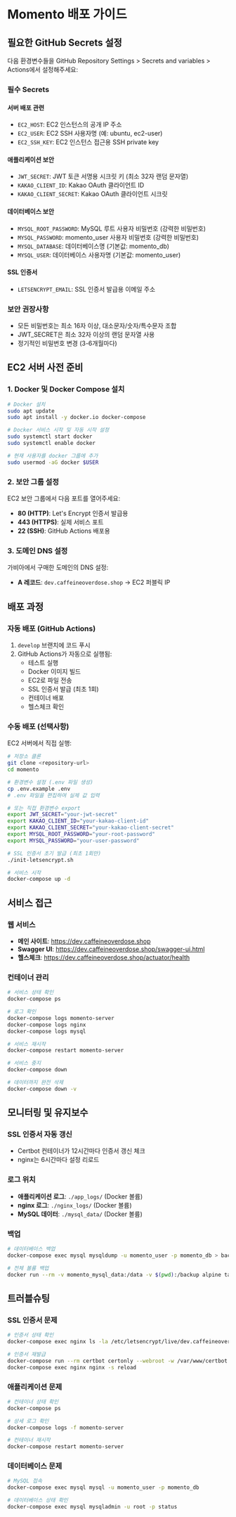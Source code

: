 # Momento 배포 가이드

## 필요한 GitHub Secrets 설정

다음 환경변수들을 GitHub Repository Settings > Secrets and variables > Actions에서 설정해주세요:

### 필수 Secrets

#### 서버 배포 관련
- `EC2_HOST`: EC2 인스턴스의 공개 IP 주소
- `EC2_USER`: EC2 SSH 사용자명 (예: ubuntu, ec2-user)
- `EC2_SSH_KEY`: EC2 인스턴스 접근용 SSH private key

#### 애플리케이션 보안
- `JWT_SECRET`: JWT 토큰 서명용 시크릿 키 (최소 32자 랜덤 문자열)
- `KAKAO_CLIENT_ID`: Kakao OAuth 클라이언트 ID
- `KAKAO_CLIENT_SECRET`: Kakao OAuth 클라이언트 시크릿

#### 데이터베이스 보안
- `MYSQL_ROOT_PASSWORD`: MySQL 루트 사용자 비밀번호 (강력한 비밀번호)
- `MYSQL_PASSWORD`: momento_user 사용자 비밀번호 (강력한 비밀번호)
- `MYSQL_DATABASE`: 데이터베이스명 (기본값: momento_db)
- `MYSQL_USER`: 데이터베이스 사용자명 (기본값: momento_user)

#### SSL 인증서
- `LETSENCRYPT_EMAIL`: SSL 인증서 발급용 이메일 주소

### 보안 권장사항
- 모든 비밀번호는 최소 16자 이상, 대소문자/숫자/특수문자 조합
- JWT_SECRET은 최소 32자 이상의 랜덤 문자열 사용
- 정기적인 비밀번호 변경 (3-6개월마다)

## EC2 서버 사전 준비

### 1. Docker 및 Docker Compose 설치
```bash
# Docker 설치
sudo apt update
sudo apt install -y docker.io docker-compose

# Docker 서비스 시작 및 자동 시작 설정
sudo systemctl start docker
sudo systemctl enable docker

# 현재 사용자를 docker 그룹에 추가
sudo usermod -aG docker $USER
```

### 2. 보안 그룹 설정
EC2 보안 그룹에서 다음 포트를 열어주세요:
- **80 (HTTP)**: Let's Encrypt 인증서 발급용
- **443 (HTTPS)**: 실제 서비스 포트
- **22 (SSH)**: GitHub Actions 배포용

### 3. 도메인 DNS 설정
가비아에서 구매한 도메인의 DNS 설정:
- **A 레코드**: `dev.caffeineoverdose.shop` → EC2 퍼블릭 IP

## 배포 과정

### 자동 배포 (GitHub Actions)
1. `develop` 브랜치에 코드 푸시
2. GitHub Actions가 자동으로 실행됨:
   - 테스트 실행
   - Docker 이미지 빌드
   - EC2로 파일 전송
   - SSL 인증서 발급 (최초 1회)
   - 컨테이너 배포
   - 헬스체크 확인

### 수동 배포 (선택사항)
EC2 서버에서 직접 실행:
```bash
# 저장소 클론
git clone <repository-url>
cd momento

# 환경변수 설정 (.env 파일 생성)
cp .env.example .env
# .env 파일을 편집하여 실제 값 입력

# 또는 직접 환경변수 export
export JWT_SECRET="your-jwt-secret"
export KAKAO_CLIENT_ID="your-kakao-client-id"
export KAKAO_CLIENT_SECRET="your-kakao-client-secret"
export MYSQL_ROOT_PASSWORD="your-root-password"
export MYSQL_PASSWORD="your-user-password"

# SSL 인증서 초기 발급 (최초 1회만)
./init-letsencrypt.sh

# 서비스 시작
docker-compose up -d
```

## 서비스 접근

### 웹 서비스
- **메인 사이트**: https://dev.caffeineoverdose.shop
- **Swagger UI**: https://dev.caffeineoverdose.shop/swagger-ui.html
- **헬스체크**: https://dev.caffeineoverdose.shop/actuator/health

### 컨테이너 관리
```bash
# 서비스 상태 확인
docker-compose ps

# 로그 확인
docker-compose logs momento-server
docker-compose logs nginx
docker-compose logs mysql

# 서비스 재시작
docker-compose restart momento-server

# 서비스 중지
docker-compose down

# 데이터까지 완전 삭제
docker-compose down -v
```

## 모니터링 및 유지보수

### SSL 인증서 자동 갱신
- Certbot 컨테이너가 12시간마다 인증서 갱신 체크
- nginx는 6시간마다 설정 리로드

### 로그 위치
- **애플리케이션 로그**: `./app_logs/` (Docker 볼륨)
- **nginx 로그**: `./nginx_logs/` (Docker 볼륨)
- **MySQL 데이터**: `./mysql_data/` (Docker 볼륨)

### 백업
```bash
# 데이터베이스 백업
docker-compose exec mysql mysqldump -u momento_user -p momento_db > backup.sql

# 전체 볼륨 백업
docker run --rm -v momento_mysql_data:/data -v $(pwd):/backup alpine tar czf /backup/mysql_backup.tar.gz -C /data .
```

## 트러블슈팅

### SSL 인증서 문제
```bash
# 인증서 상태 확인
docker-compose exec nginx ls -la /etc/letsencrypt/live/dev.caffeineoverdose.shop/

# 인증서 재발급
docker-compose run --rm certbot certonly --webroot -w /var/www/certbot -d dev.caffeineoverdose.shop --force-renewal
docker-compose exec nginx nginx -s reload
```

### 애플리케이션 문제
```bash
# 컨테이너 상태 확인
docker-compose ps

# 상세 로그 확인
docker-compose logs -f momento-server

# 컨테이너 재시작
docker-compose restart momento-server
```

### 데이터베이스 문제
```bash
# MySQL 접속
docker-compose exec mysql mysql -u momento_user -p momento_db

# 데이터베이스 상태 확인
docker-compose exec mysql mysqladmin -u root -p status
```